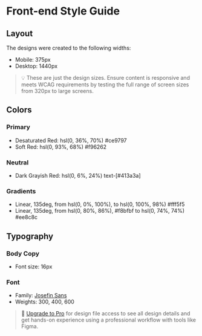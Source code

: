 # Front-end Style Guide

## Layout

The designs were created to the following widths:

- Mobile: 375px
- Desktop: 1440px

> 💡 These are just the design sizes. Ensure content is responsive and meets WCAG requirements by testing the full range of screen sizes from 320px to large screens.

## Colors

### Primary

- Desaturated Red: hsl(0, 36%, 70%) #ce9797
- Soft Red: hsl(0, 93%, 68%) #f96262

### Neutral

- Dark Grayish Red: hsl(0, 6%, 24%) text-[#413a3a]

### Gradients

- Linear, 135deg, from hsl(0, 0%, 100%), to hsl(0, 100%, 98%) #fff5f5
- Linear, 135deg, from hsl(0, 80%, 86%), #f8bfbf to hsl(0, 74%, 74%) #ee8c8c

## Typography

### Body Copy

- Font size: 16px

### Font

- Family: [Josefin Sans](https://fonts.google.com/specimen/Josefin+Sans)
- Weights: 300, 400, 600

> 💎 [Upgrade to Pro](https://www.frontendmentor.io/pro?ref=style-guide) for design file access to see all design details and get hands-on experience using a professional workflow with tools like Figma.
